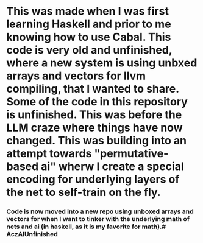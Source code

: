 # This was made when I was first learning Haskell and prior to me knowing how to use Cabal. This code is very old and unfinished, where a new system is using unbxed arrays and vectors for llvm compiling, that I wanted to share. Some of the code in this repository is unfinished. This was before the LLM craze where things have now changed. This was building into an attempt towards "permutative-based ai" wherw I create a special encoding for underlying layers of the net to self-train on the fly.


### Code is now moved into a new repo using unboxed arrays and vectors for when I want to tinker with the underlying math of nets and ai (in haskell, as it is my favorite for math).# AczAIUnfinished
